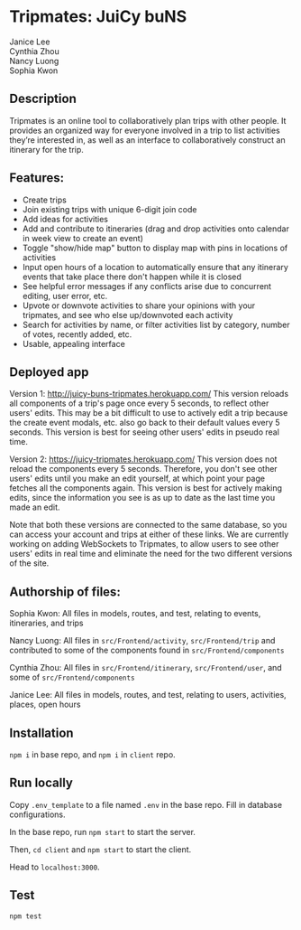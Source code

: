 # Tripmates: JuiCy buNS
Janice Lee  
Cynthia Zhou  
Nancy Luong  
Sophia Kwon

## Description
Tripmates is an online tool to collaboratively plan trips with other people. It provides an organized way for everyone involved in a trip to list activities they’re interested in, as well as an interface to collaboratively construct an itinerary for the trip.

## Features:
* Create trips
* Join existing trips with unique 6-digit join code
* Add ideas for activities
* Add and contribute to itineraries (drag and drop activities onto calendar in week view to create an event)
* Toggle "show/hide map" button to display map with pins in locations of activities
* Input open hours of a location to automatically ensure that any itinerary events that take place there don't happen while it is closed
* See helpful error messages if any conflicts arise due to concurrent editing, user error, etc.
* Upvote or downvote activities to share your opinions with your tripmates, and see who else up/downvoted each activity
* Search for activities by name, or filter activities list by category, number of votes, recently added, etc.
* Usable, appealing interface

## Deployed app

Version 1: 
http://juicy-buns-tripmates.herokuapp.com/ 
This version reloads all components of a trip's page once every 5 seconds, to reflect other users' edits. This may be a bit difficult to use to actively edit a trip because the create event modals, etc. also go back to their default values every 5 seconds. This version is best for seeing other users' edits in pseudo real time.

Version 2: 
https://juicy-tripmates.herokuapp.com/ 
This version does not reload the components every 5 seconds. Therefore, you don't see other users' edits until you make an edit yourself, at which point your page fetches all the components again. This version is best for actively making edits, since the information you see is as up to date as the last time you made an edit.

Note that both these versions are connected to the same database, so you can access your account and trips at either of these links. We are currently working on adding WebSockets to Tripmates, to allow users to see other users' edits in real time and eliminate the need for the two different versions of the site.

## Authorship of files:
Sophia Kwon: All files in models, routes, and test, relating to events, itineraries, and trips

Nancy Luong: All files in `src/Frontend/activity`, `src/Frontend/trip` and contributed to some of the components found in `src/Frontend/components`

Cynthia Zhou: All files in `src/Frontend/itinerary`, `src/Frontend/user`, and some of `src/Frontend/components`

Janice Lee: All files in models, routes, and test, relating to users, activities, places, open hours

## Installation
`npm i` in base repo, and `npm i` in `client` repo.

## Run locally
Copy `.env_template` to a file named `.env` in the base repo. Fill in database configurations.

In the base repo, run `npm start` to start the server.

Then, `cd client` and `npm start` to start the client. 

Head to `localhost:3000`.

## Test
`npm test`

